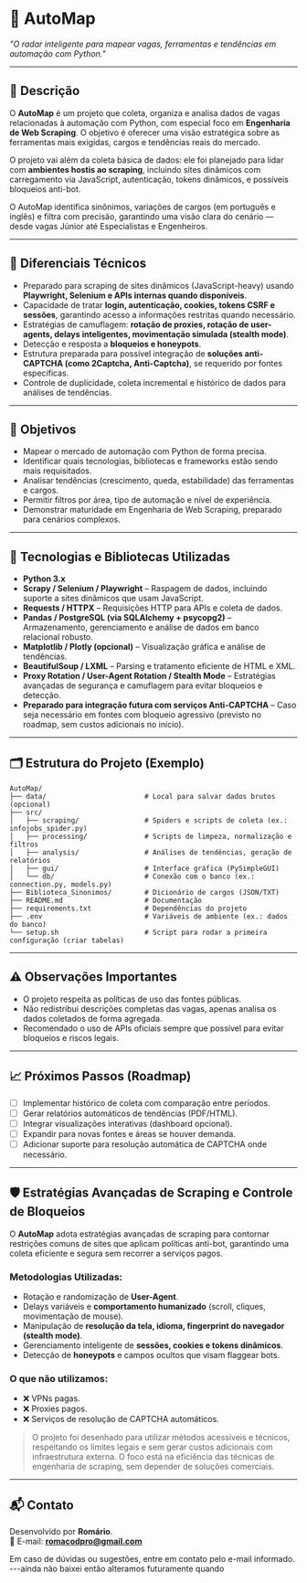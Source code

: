 
# 🚀 AutoMap
*"O radar inteligente para mapear vagas, ferramentas e tendências em automação com Python."*

---

## 📌 Descrição

O **AutoMap** é um projeto que coleta, organiza e analisa dados de vagas relacionadas à automação com Python, com especial foco em **Engenharia de Web Scraping**. O objetivo é oferecer uma visão estratégica sobre as ferramentas mais exigidas, cargos e tendências reais do mercado.

O projeto vai além da coleta básica de dados: ele foi planejado para lidar com **ambientes hostis ao scraping**, incluindo sites dinâmicos com carregamento via JavaScript, autenticação, tokens dinâmicos, e possíveis bloqueios anti-bot.

O AutoMap identifica sinônimos, variações de cargos (em português e inglês) e filtra com precisão, garantindo uma visão clara do cenário — desde vagas Júnior até Especialistas e Engenheiros.

---

## 🎯 Diferenciais Técnicos

- Preparado para scraping de sites dinâmicos (JavaScript-heavy) usando **Playwright, Selenium e APIs internas quando disponíveis**.
- Capacidade de tratar **login, autenticação, cookies, tokens CSRF e sessões**, garantindo acesso a informações restritas quando necessário.
- Estratégias de camuflagem: **rotação de proxies, rotação de user-agents, delays inteligentes, movimentação simulada (stealth mode)**.
- Detecção e resposta a **bloqueios e honeypots**.
- Estrutura preparada para possível integração de **soluções anti-CAPTCHA (como 2Captcha, Anti-Captcha)**, se requerido por fontes específicas.
- Controle de duplicidade, coleta incremental e histórico de dados para análises de tendências.

---

## 🎯 Objetivos

- Mapear o mercado de automação com Python de forma precisa.
- Identificar quais tecnologias, bibliotecas e frameworks estão sendo mais requisitados.
- Analisar tendências (crescimento, queda, estabilidade) das ferramentas e cargos.
- Permitir filtros por área, tipo de automação e nível de experiência.
- Demonstrar maturidade em Engenharia de Web Scraping, preparado para cenários complexos.

---


## 🧭 Tecnologias e Bibliotecas Utilizadas

- **Python 3.x**
- **Scrapy / Selenium / Playwright** – Raspagem de dados, incluindo suporte a sites dinâmicos que usam JavaScript.
- **Requests / HTTPX** – Requisições HTTP para APIs e coleta de dados.
- **Pandas / PostgreSQL (via SQLAlchemy + psycopg2)** – Armazenamento, gerenciamento e análise de dados em banco relacional robusto.
- **Matplotlib / Plotly (opcional)** – Visualização gráfica e análise de tendências.
- **BeautifulSoup / LXML** – Parsing e tratamento eficiente de HTML e XML.
- **Proxy Rotation / User-Agent Rotation / Stealth Mode** – Estratégias avançadas de segurança e camuflagem para evitar bloqueios e detecção.
- **Preparado para integração futura com serviços Anti-CAPTCHA** – Caso seja necessário em fontes com bloqueio agressivo (previsto no roadmap, sem custos adicionais no início).

---

## 🗂️ Estrutura do Projeto (Exemplo)

```
AutoMap/
├── data/                        # Local para salvar dados brutos (opcional)
├── src/
│   ├── scraping/                # Spiders e scripts de coleta (ex.: infojobs_spider.py)
│   ├── processing/              # Scripts de limpeza, normalização e filtros
│   ├── analysis/                # Análises de tendências, geração de relatórios
│   ├── gui/                     # Interface gráfica (PySimpleGUI)
│   └── db/                      # Conexão com o banco (ex.: connection.py, models.py)
├── Biblioteca_Sinonimos/        # Dicionário de cargos (JSON/TXT)
├── README.md                    # Documentação
├── requirements.txt             # Dependências do projeto
├── .env                         # Variáveis de ambiente (ex.: dados do banco)
└── setup.sh                     # Script para rodar a primeira configuração (criar tabelas)

```

---

## ⚠️ Observações Importantes

- O projeto respeita as políticas de uso das fontes públicas.
- Não redistribui descrições completas das vagas, apenas analisa os dados coletados de forma agregada.
- Recomendado o uso de APIs oficiais sempre que possível para evitar bloqueios e riscos legais.

---

## 📈 Próximos Passos (Roadmap)

- [ ] Implementar histórico de coleta com comparação entre períodos.
- [ ] Gerar relatórios automáticos de tendências (PDF/HTML).
- [ ] Integrar visualizações interativas (dashboard opcional).
- [ ] Expandir para novas fontes e áreas se houver demanda.
- [ ] Adicionar suporte para resolução automática de CAPTCHA onde necessário.

---

## 🛡️ Estratégias Avançadas de Scraping e Controle de Bloqueios

O **AutoMap** adota estratégias avançadas de scraping para contornar restrições comuns de sites que aplicam políticas anti-bot, garantindo uma coleta eficiente e segura sem recorrer a serviços pagos.

### Metodologias Utilizadas:
- Rotação e randomização de **User-Agent**.
- Delays variáveis e **comportamento humanizado** (scroll, cliques, movimentação de mouse).
- Manipulação de **resolução da tela, idioma, fingerprint do navegador (stealth mode)**.
- Gerenciamento inteligente de **sessões, cookies e tokens dinâmicos**.
- Detecção de **honeypots** e campos ocultos que visam flaggear bots.

### O que não utilizamos:
- ❌ VPNs pagas.
- ❌ Proxies pagos.
- ❌ Serviços de resolução de CAPTCHA automáticos.

> O projeto foi desenhado para utilizar métodos acessíveis e técnicos, respeitando os limites legais e sem gerar custos adicionais com infraestrutura externa. O foco está na eficiência das técnicas de engenharia de scraping, sem depender de soluções comerciais.

---
## 📬 Contato

Desenvolvido por **Romário**.  
📧 E-mail: **romacodpro@gmail.com**

Em caso de dúvidas ou sugestões, entre em contato pelo e-mail informado.
---ainda não baixei então alteramos futuramente quando 